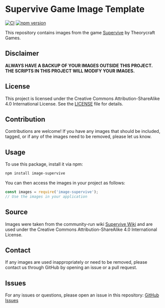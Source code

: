# Supervive Game Image Template

[![CI](https://github.com/infinia-yzl/image-supervive/actions/workflows/ci.yml/badge.svg)](https://github.com/infinia-yzl/image-supervive/actions/workflows/ci.yml)
[![npm version](https://img.shields.io/npm/v/image-supervive.svg)](https://www.npmjs.com/package/image-supervive)

This repository contains images from the game [Supervive](https://www.playsupervive.com/) by Theorycraft Games. 

## Disclaimer
**ALWAYS HAVE A BACKUP OF YOUR IMAGES OUTSIDE THIS PROJECT. THE SCRIPTS IN THIS PROJECT WILL MODIFY YOUR IMAGES.**

## License
This project is licensed under the Creative Commons Attribution-ShareAlike 4.0 International License. See the [LICENSE](LICENSE) file for details.

## Contribution
Contributions are welcome! If you have any images that should be included, tagged, or if any of the images need to be removed, please let us know.

## Usage
To use this package, install it via npm:
```sh
npm install image-supervive
```
You can then access the images in your project as follows:

```js
const images = require('image-supervive');
// Use the images in your application
```

## Source
Images were taken from the community-run wiki [Supervive Wiki](https://supervive.wiki.gg/) and are used under the Creative Commons Attribution-ShareAlike 4.0 International License.

## Contact
If any images are used inappropriately or need to be removed, please contact us through GitHub by opening an issue or a pull request.

## Issues
For any issues or questions, please open an issue in this repository: [GitHub Issues](https://github.com/infinia-yzl/image-supervive/issues)
